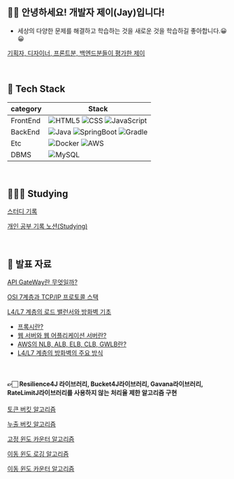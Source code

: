 ## 👋👋 안녕하세요! 개발자 제이(Jay)입니다! 

- 세상의 다양한 문제를 해결하고 학습하는 것을 새로운 것을 학습하길 좋아합니다.😀 😀

[기획자, 디자이너, 프론트분, 백엔드분들이 평가한 제이](https://zany-slip-80b.notion.site/BE-00ceb52e21364e1baf49f91c0ed4ecd0?pvs=4)

<br/>

## 🪬 Tech Stack

| category | Stack |
| --- | --- |
| FrontEnd | ![HTML5](https://img.shields.io/badge/html5-E34F26?style=for-the-badge&logo=html5&logoColor=white) ![CSS](https://img.shields.io/badge/css-1572B6?style=for-the-badge&logo=css3&logoColor=white) ![JavaScript](https://img.shields.io/badge/JavaScript-F7DF1E?style=for-the-badge&logo=javascript&logoColor=black) |
| BackEnd | ![Java](https://img.shields.io/badge/java-FF160B?style=for-the-badge&logo=java&logoColor=white) ![SpringBoot](https://img.shields.io/badge/SpringBoot-6DB33F?style=for-the-badge&logo=springboot&logoColor=white) ![Gradle](https://img.shields.io/badge/Gradle-02303A?style=for-the-badge&logo=gradle&logoColor=white) |
| Etc | ![Docker](https://img.shields.io/badge/Docker-2496ED?style=for-the-badge&logo=docker&logoColor=white) ![AWS](https://img.shields.io/badge/AWS-232F3E?style=for-the-badge&logo=amazonaws&logoColor=white) |
| DBMS | ![MySQL](https://img.shields.io/badge/mysql-4479A1?style=for-the-badge&logo=mysql&logoColor=white) |

<br/>

## 🧑🏻‍💻 Studying
[스터디 기록](https://secret-slice-eef.notion.site/033b670c243349d8b0154c27cafd700c?pvs=4)

[개인 공부 기록 노션(Studying)](https://intelligent-gorilla-60c.notion.site/Repository-3c0a27289c3c4d0e9f8e258e08f1f063)

<br/>

## 🎤 발표 자료
[API GateWay란 무엇일까?](https://sunny-soul-f6e.notion.site/API-7edd1d2865af4782af97e956f22e7814?pvs=4)

[OSI 7계층과 TCP/IP 프로토콜 스택](https://cooing-partridge-8fa.notion.site/OSI-7-TCP-IP-f2d78c34fa974e23aaf3a4aa2a6a38f9?pvs=4)

[L4/L7 계층의 로드 밸런서와 방화벽 기초](https://cooing-partridge-8fa.notion.site/L4-L7-a99ae23ea0bf4546b26b2d3f9a6c2371?pvs=4)
- [프록시란?](https://cooing-partridge-8fa.notion.site/67fb461ca20b4f0faba7e46f3a6f0269?pvs=4)
- [웹 서버와 웹 어플리케이션 서버란?](https://cooing-partridge-8fa.notion.site/b36aaf2ae1974393b31777adbd280759?pvs=4)
- [AWS의 NLB, ALB, ELB, CLB, GWLB란?](https://cooing-partridge-8fa.notion.site/AWS-NLB-ALB-ELB-CLB-GWLB-dc011ea962ae4a54965879b45c8994c3?pvs=4)
- [L4/L7 계층의 방화벽의 주요 방식](https://cooing-partridge-8fa.notion.site/L4-L7-cb2867e2bc734173b5e254033751f099?pvs=4)

<br/>

#### 👉🏻 Resilience4J 라이브러리, Bucket4J라이브러리, Gavana라이브러리, RateLimitJ라이브러리를 사용하지 않는 처리율 제한 알고리즘 구현
[토큰 버킷 알고리즘](https://github.com/Spring-Lab-s-Class/Token-Bucket-Algorithm)

[누출 버킷 알고리즘](https://github.com/Spring-Lab-s-Class/Leaky-Bucket-Algorithm)

[고정 윈도 카운터 알고리즘](https://github.com/Spring-Lab-s-Class/Fixed-Window-counter-Algorithm)

[이동 윈도 로깅 알고리즘](https://github.com/Spring-Lab-s-Class/Sliding-Window-Log-Algorithm)

[이동 윈도 카운터 알고리즘](https://github.com/Spring-Lab-s-Class/Sliding-Window-Counter-Algorithm)
